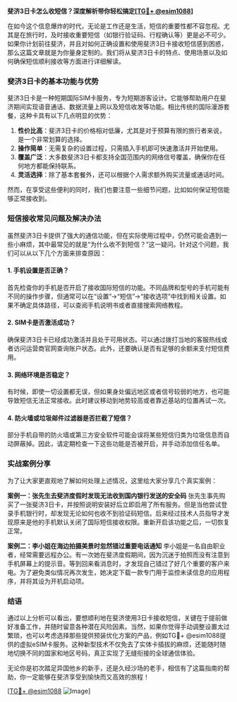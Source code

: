 **斐济3日卡怎么收短信？深度解析带你轻松搞定[[TG💪+ @esim1088](https://t.me/s/esim1088)]**

在如今这个信息爆炸的时代，无论是工作还是生活，短信的重要性都不容忽视。尤其是在旅行时，及时接收重要短信（如银行验证码、行程确认等）更是必不可少。如果你计划前往斐济，并且对如何正确设置和使用斐济3日卡接收短信感到困惑，那么这篇文章就是为你量身定制的。我们将从斐济3日卡的特点、使用场景以及如何确保短信顺利接收等方面进行详细解读。

### 斐济3日卡的基本功能与优势

斐济3日卡是一种短期国际SIM卡服务，专为短期游客设计。它能够帮助用户在斐济期间实现语音通话、数据流量上网以及短信收发等功能。相比传统的国际漫游套餐，这种卡具有以下几点明显的优势：

1. **性价比高**：斐济3日卡的价格相对低廉，尤其是对于预算有限的旅行者来说，是一个非常划算的选择。
2. **操作简单**：无需复杂的设置过程，只需插入手机即可快速激活并开始使用。
3. **覆盖广泛**：大多数斐济3日卡都支持全国范围内的网络信号覆盖，确保你在任何地方都能保持联系。
4. **灵活选择**：除了基本套餐外，还可以根据个人需求额外购买流量或通话时间。

然而，在享受这些便利的同时，我们也要注意一些细节问题，比如如何保证短信能够正常接收到。

### 短信接收常见问题及解决办法

虽然斐济3日卡提供了强大的通信功能，但在实际使用过程中，仍然可能会遇到一些小麻烦，其中最常见的就是“为什么收不到短信？”这一疑问。针对这个问题，我们可以从以下几个方面来排查原因：

#### 1. 手机设置是否正确？
首先检查你的手机是否开启了接收国际短信的功能。不同品牌和型号的手机可能有不同的操作步骤，但通常可以在“设置”→“短信”→“接收选项”中找到相关设置。如果不确定具体路径，可以查阅手机说明书或者直接搜索网络教程。

#### 2. SIM卡是否激活成功？
确保斐济3日卡已经成功激活并且处于可用状态。可以通过拨打当地的客服热线或者访问运营商官网查询账户状态。此外，还要确认是否有足够的余额来支付短信费用。

#### 3. 网络环境是否稳定？
有时候，即使一切设置都无误，但如果身处偏远地区或者信号较弱的地方，也可能导致短信无法正常接收。此时建议移动到地势较高或者靠近基站的位置再试一次。

#### 4. 防火墙或垃圾邮件过滤器是否拦截了短信？
部分手机自带的防火墙或第三方安全软件可能会误将某些短信归类为垃圾信息而自动屏蔽掉。因此，请定期检查一下这些功能是否被开启，并手动添加信任名单。

### 实战案例分享

为了让大家更直观地了解如何处理上述情况，这里给大家分享几个真实案例：

**案例一：张先生去斐济度假时发现无法收到国内银行发送的安全码**
张先生事先购买了一张斐济3日卡，并按照说明安装好后立即启用了所有服务。但是当他尝试登录手机银行时，却发现无论如何也收不到验证码短信。后来经过技术人员指导才发现原来是他的手机默认关闭了国际短信接收权限。重新开启该功能之后，一切恢复正常。

**案例二：李小姐在海边拍摄美景时忽然错过重要电话通知**
李小姐是一名自由职业者，经常需要远程办公。有一次她在斐济度假期间，因为沉迷于拍照而没有注意到手机屏幕上的提示音。等到回来看消息时，才发现自己错过了好几个重要的客户来电。为了避免类似情况再次发生，她决定下载一款专门用于监控未读信息的应用程序，并将其设为开机启动项。

### 结语

通过以上分析可以看出，要想顺利地在斐济使用3日卡接收短信，关键在于提前做好准备工作，并随时留意各种潜在风险因素。当然，如果你觉得手动调整设置太过繁琐，也可以考虑选择那些提供预装优化方案的产品，例如TG💪+ @esim1088提供的虚拟eSIM卡服务。这种新型技术不仅免去了实体卡插拔的麻烦，还能随时随地切换不同的国家和地区号码，真正实现了无缝衔接的全球通信体验。

无论你是初次踏足异国他乡的新手，还是久经沙场的老手，相信有了这篇指南的帮助，你一定能够在斐济享受到愉快而又高效的旅程！

[[TG💪+ @esim1088](https://t.me/s/esim1088) ![Image](https://i.postimg.cc/4NQfJmqS/Snipaste-2025-05-13-00-14-12.png)]